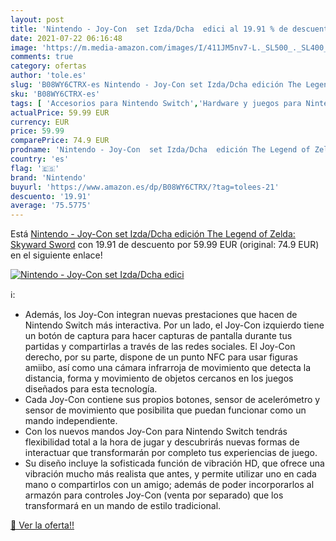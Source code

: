 ```yaml
---
layout: post
title: 'Nintendo - Joy-Con  set Izda/Dcha  edici al 19.91 % de descuento'
date: 2021-07-22 06:16:48
image: 'https://m.media-amazon.com/images/I/411JM5nv7-L._SL500_._SL400_.jpg'
comments: true
category: ofertas
author: 'tole.es'
slug: 'B08WY6CTRX-es Nintendo - Joy-Con set Izda/Dcha edición The Legend of...'
sku: 'B08WY6CTRX-es'
tags: [ 'Accesorios para Nintendo Switch','Hardware y juegos para Nintendo Switch','Mandos para Nintendo Switch','Videojuegos','nintendo', ]
actualPrice: 59.99 EUR
currency: EUR
price: 59.99
comparePrice: 74.9 EUR
prodname: 'Nintendo - Joy-Con  set Izda/Dcha  edición The Legend of Zelda: Skyward Sword'
country: 'es'
flag: '🇪🇸'
brand: 'Nintendo'
buyurl: 'https://www.amazon.es/dp/B08WY6CTRX/?tag=tolees-21'
descuento: '19.91'
average: '75.5775'
---
```


Está [Nintendo - Joy-Con  set Izda/Dcha  edición The Legend of Zelda: Skyward Sword](https://www.amazon.es/dp/B08WY6CTRX/?tag=tolees-21) con 19.91 de descuento por 59.99 EUR (original: 74.9 EUR) en el siguiente enlace!

[![Nintendo - Joy-Con  set Izda/Dcha  edici](https://m.media-amazon.com/images/I/411JM5nv7-L._SL500_._SL400_.jpg)](https://www.amazon.es/dp/B08WY6CTRX/?tag=tolees-21)

ℹ️:

- Además, los Joy-Con integran nuevas prestaciones que hacen de Nintendo Switch más interactiva. Por un lado, el Joy-Con izquierdo tiene un botón de captura para hacer capturas de pantalla durante tus partidas y compartirlas a través de las redes sociales. El Joy-Con derecho, por su parte, dispone de un punto NFC para usar figuras amiibo, así como una cámara infrarroja de movimiento que detecta la distancia, forma y movimiento de objetos cercanos en los juegos diseñados para esta tecnología.
- Cada Joy-Con contiene sus propios botones, sensor de acelerómetro y sensor de movimiento que posibilita que puedan funcionar como un mando independiente.
- Con los nuevos mandos Joy-Con para Nintendo Switch tendrás flexibilidad total a la hora de jugar y descubrirás nuevas formas de interactuar que transformarán por completo tus experiencias de juego.
- Su diseño incluye la sofisticada función de vibración HD, que ofrece una vibración mucho más realista que antes, y permite utilizar uno en cada mano o compartirlos con un amigo; además de poder incorporarlos al armazón para controles Joy-Con (venta por separado) que los transformará en un mando de estilo tradicional.

[🛒 Ver la oferta!!](https://www.amazon.es/dp/B08WY6CTRX/?tag=tolees-21)

